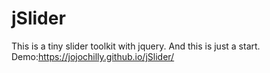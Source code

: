 # jSlider
This is a tiny slider toolkit with jquery.
And this is just a start.
Demo:https://jojochilly.github.io/jSlider/
